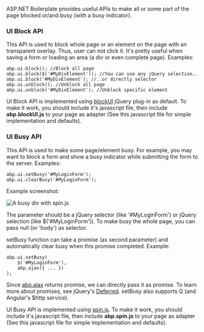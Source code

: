 ASP.NET Boilerplate provides useful APIs to make all or some part of the
page blocked or/and busy (with a busy indicator).

### UI Block API

This API is used to block whole page or an element on the page with an
transparent overlay. Thus, user can not click it. It's pretty useful
when saving a form or loading an area (a div or even complete page).
Examples:

    abp.ui.block(); //Block all page
    abp.ui.block($('#MyDivElement')); //You can use any jQuery selection..
    abp.ui.block('#MyDivElement'); //..or directly selector
    abp.ui.unblock(); //Unblock all page
    abp.ui.unblock('#MyDivElement'); //Unblock specific element

UI Block API is implemented using
[blockUI](http://malsup.com/jquery/block/) jQuery plug-in as default. To
make it work, you should include it's javascript file, then include
**abp.blockUI.js** to your page as adapter (See this javascript file for
simple implementation and defaults).

### UI Busy API

This API is used to make some page/element busy. For example, you may
want to block a form and show a busy indicator while submitting the form
to the server. Examples:

    abp.ui.setBusy('#MyLoginForm');
    abp.ui.clearBusy('#MyLoginForm');

Example screenshot:

<img src="../images/ui_busy_sample.png" alt="A busy div with spin.js" class="img-thumbnail" />

The parameter should be a jQuery selector (like '\#MyLoginForm') or
jQuery selection (like $('\#MyLoginForm')). To make busy the whole page,
you can pass null (or 'body') as selector.

setBusy function can take a promise (as second parameter) and
automatically clear busy when this promise completed. Example:

    abp.ui.setBusy(
        $('#MyLoginForm'), 
        abp.ajax({ ... })   
    );

Since [abp.ajax](/Pages/Documents/Javascript-API/AJAX) returns promise,
we can directly pass it as promise. To learn more about promises, see
jQuery's [Deferred](http://api.jquery.com/category/deferred-object/).
setBusy also supports Q (and Angular's $http service).

UI Busy API is implemented using
[spin.js](http://fgnass.github.io/spin.js/). To make it work, you should
include it's javascript file, then include **abp.spin.js** to your page
as adapter (See this javascript file for simple implementation and
defaults).
